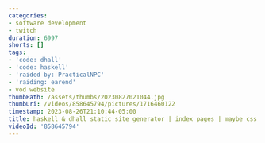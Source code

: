 ```yaml
---
categories:
- software development
- twitch
duration: 6997
shorts: []
tags:
- 'code: dhall'
- 'code: haskell'
- 'raided by: PracticalNPC'
- 'raiding: earend'
- vod website
thumbPath: /assets/thumbs/20230827021044.jpg
thumbUri: /videos/858645794/pictures/1716460122
timestamp: 2023-08-26T21:10:44-05:00
title: haskell & dhall static site generator | index pages | maybe css too?
videoId: '858645794'
---
```

